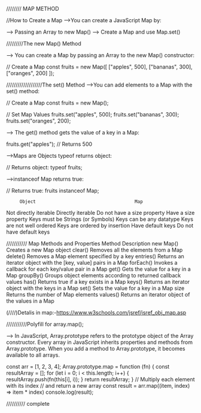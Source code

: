 






////////   MAP METHOD


//How to Create a Map
 -->You can create a JavaScript Map by:

--> Passing an Array to new Map()
--> Create a Map and use Map.set()








/////////The new Map() Method


--> You can create a Map by passing an Array to the new Map() constructor:

// Create a Map
const fruits = new Map([
  ["apples", 500],
  ["bananas", 300],
  ["oranges", 200]
]);




///////////////////The set() Method
-->You can add elements to a Map with the set() method:




// Create a Map
const fruits = new Map();

// Set Map Values
fruits.set("apples", 500);
fruits.set("bananas", 300);
fruits.set("oranges", 200);















--> The get() method gets the value of a key in a Map:

  fruits.get("apples");    // Returns 500






-->Maps are Objects
typeof returns object:

   // Returns object:
typeof fruits;





-->instanceof Map returns true:

// Returns true:
fruits instanceof Map;







                
         Object                                 	Map
Not directly iterable	                  Directly iterable
Do not have a size property	              Have a size property
Keys must be Strings (or Symbols)	      Keys can be any datatype
Keys are not well ordered	              Keys are ordered by insertion
Have default keys	                      Do not have default keys














///////////    Map Methods and Properties
   Method	           Description
new Map()	             Creates a new Map object
clear()              	 Removes all the elements from a Map
delete()	             Removes a Map element specified by a key
entries()           	 Returns an iterator object with the [key, value] pairs in a Map
forEach()	             Invokes a callback for each key/value pair in a Map
get()           	     Gets the value for a key in a Map
groupBy()	             Groups object elements according to returned callback values
has()	                 Returns true if a key exists in a Map
keys()           	    Returns an iterator object with the keys in a Map
set()           	    Sets the value for a key in a Map
size	                Returns the number of Map elements
values()	           Returns an iterator object of the values in a Map




















(////)Detalis in map:-https://www.w3schools.com/jsref/jsref_obj_map.asp














///////////Polyfill for array.map();

--> In JavaScript, Array.prototype refers to the prototype object of the Array constructor. Every array in JavaScript inherits properties and methods from Array.prototype. When you add a method to Array.prototype, it becomes available to all arrays.



const arr = [1, 2, 3, 4];
Array.prototype.map = function (fn) {
   const resultArray = [];
    for (let i = 0; i < this.length; i++) {
       resultArray.push(fn(this[i], i));
   }
   return resultArray;
}
 // Multiply each element with its index
// and return a new array
const result = arr.map((item, index) => item * index)
console.log(result);




















//////////  complete